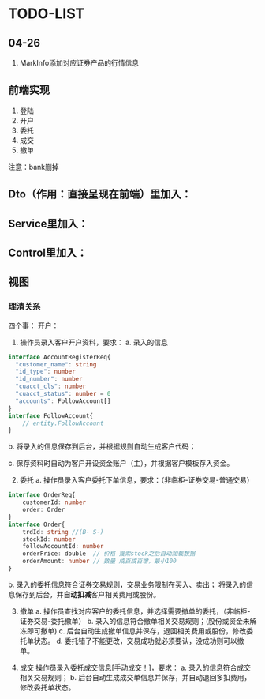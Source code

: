 # TODO-LIST
## 04-26

1. MarkInfo添加对应证券产品的行情信息

## 前端实现

1. 登陆
2. 开户
3. 委托
4. 成交
5. 撤单

注意：bank删掉
## Dto（作用：直接呈现在前端）里加入：

## Service里加入：

## Control里加入：

## 视图
### 理清关系
四个事：
开户：
1. 操作员录入客户开户资料，要求：
a. 录入的信息

```typescript
interface AccountRegisterReq{
  "customer_name": string
  "id_type": number
  "id_number": number
  "cuacct_cls": number
  "cuacct_status": number = 0 
  "accounts": FollowAccount[]
}
interface FollowAccount{
    // entity.FollowAccount
}
```

b. 将录入的信息保存到后台，并根据规则自动生成客户代码；

c. 保存资料时自动为客户开设资金账户（主），并根据客户模板存入资金。

2. 委托
a. 操作员录入客户委托下单信息，要求：（非临柜-证券交易-普通交易）
```typescript
interface OrderReq{
    customerId: number
    order: Order
}
interface Order{
    trdId: string //(B- S-)
    stockId: number
    followAccountId: number
    orderPrice: double  // 价格 搜索stock之后自动加载数据
    orderAmount: number // 数量 成百成百增，最小100
}
```

b. 录入的委托信息符合证券交易规则，交易业务限制在买入、卖出；
将录入的信息保存到后台，并**自动扣减**客户相关费用或股份。

3. 撤单
a. 操作员查找对应客户的委托信息，并选择需要撤单的委托，（非临柜-证券交易-委托撤单）
b. 录入的信息符合撤单相关交易规则；(股份或资金未解冻即可撤单)
c. 后台自动生成撤单信息并保存，退回相关费用或股份，修改委托单状态。
d. 委托错了不能更改，交易成功就必须要认，没成功则可以撤单。

4. 成交
操作员录入委托成交信息[手动成交！]，要求：
a. 录入的信息符合成交相关交易规则；
b. 后台自动生成成交单信息并保存，并自动退回多扣费用，修改委托单状态。